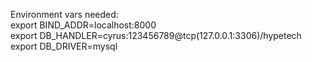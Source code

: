 Environment vars needed:  
export BIND_ADDR=localhost:8000  
export DB_HANDLER=cyrus:123456789@tcp(127.0.0.1:3306)/hypetech  
export DB_DRIVER=mysql
